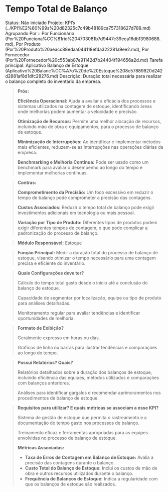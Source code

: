 # Tempo Total de Balanço

Status: Não iniciado
Projeto: KPI’s (../KPI%E2%80%99s%20d82325c7c49b48189ca757318627d788.md)
Agrupando Por :: Por Funcionário (Por%20Funciona%CC%81rio%204703081b7d9447c39eca16db13980688.md), Por Produto (Por%20Produto%20aeacc88edaa044118ef4a322281a9ee2.md), Por Fornecedor (Por%20Fornecedor%20c553ab87e91142d7b24404f194656a2d.md)
Tarefa principal: Aplicativo Balanço de Estoque (Aplicativo%20Balanc%CC%A7o%20de%20Estoque%208c57889820d242d2881af8d1dfc28276.md)
Descrição: Duração total necessária para realizar o balanço completo do inventário da empresa.

> **Prós:**
> 
> 
> **Eficiência Operacional:** Ajuda a avaliar a eficácia dos processos e sistemas utilizados na contagem de estoque, identificando áreas onde melhorias podem aumentar a velocidade e precisão.
> 
> **Otimização de Recursos:** Permite uma melhor alocação de recursos, incluindo mão de obra e equipamentos, para o processo de balanço de estoque.
> 
> **Minimização de Interrupções:** Ao identificar e implementar métodos mais eficientes, reduzem-se as interrupções nas operações diárias da empresa.
> 
> **Benchmarking e Melhoria Contínua:** Pode ser usado como um benchmark para avaliar o desempenho ao longo do tempo e implementar melhorias contínuas.
> 

> **Contras:**
> 
> 
> **Comprometimento da Precisão:** Um foco excessivo em reduzir o tempo de balanço pode comprometer a precisão das contagens.
> 
> **Custos Associados:** Reduzir o tempo total de balanço pode exigir investimentos adicionais em tecnologia ou mais pessoal.
> 
> **Variação por Tipo de Produto:** Diferentes tipos de produtos podem exigir diferentes tempos de contagem, o que pode complicar a padronização do processo de balanço.
> 

> **Módulo Responsável:**
Estoque
> 

> **Função Principal:**
Medir a duração total do processo de balanço de estoque, visando otimizar o tempo necessário para uma contagem precisa e eficiente do inventário.
> 

> **Quais Configurações deve ter?**
> 
> 
> Cálculo do tempo total gasto desde o início até a conclusão do balanço de estoque.
> 
> Capacidade de segmentar por localização, equipe ou tipo de produto para análises detalhadas.
> 
> Monitoramento regular para avaliar tendências e identificar oportunidades de melhoria.
> 

> **Formato de Exibição?**
> 
> 
> Geralmente expresso em horas ou dias.
> 
> Gráficos de linha ou barras para ilustrar tendências e comparações ao longo do tempo.
> 

> **Possuí Relatórios? Quais?**
> 
> 
> Relatórios detalhados sobre a duração dos balanços de estoque, incluindo eficiência das equipes, métodos utilizados e comparações com balanços anteriores.
> 
> Análises para identificar gargalos e recomendar aprimoramentos nos procedimentos de balanço de estoque.
> 

> **Requisitos para utilizar? E quais métricas se associam a esse KPI?**
> 
> 
> Sistema de gestão de estoque que permita o rastreamento e a documentação do tempo gasto nos processos de balanço.
> 
> Treinamento eficaz e ferramentas apropriadas para as equipes envolvidas no processo de balanço de estoque.
> 
> **Métricas Associadas:**
> 
> - **Taxa de Erros de Contagem em Balanço de Estoque:** Avalia a precisão das contagens durante o balanço.
> - **Custo Total do Balanço de Estoque:** Inclui os custos de mão de obra e outros recursos utilizados durante o balanço.
> - **Frequência de Balanços de Estoque:** Indica a regularidade com que os balanços de estoque são realizados.